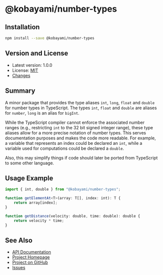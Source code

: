 # @kobayami/number-types

## Installation

```sh
npm install --save @kobayami/number-types
```

## Version and License

- Latest version: 1.0.0
- License: [MIT](https://kobayami.github.io/number-types/LICENSE.md)
- [Changes](https://kobayami.github.io/number-types/CHANGES.md)

## Summary

A minor package that provides the type aliases `int`, `long`, `float` and `double` for number types in TypeScript.
The types `int`, `float` and `double` are aliases for `number`, `long` is an alias for `bigInt`.

While the TypeScript compiler cannot enforce the associated number ranges (e.g., restricting `int` to the 32 bit signed integer range),
these type aliases allow for a more precise notation of number types.
This serves documentation purposes and makes the code more readable.
For example, a variable that represents an index could be declared an `int`, 
while a variable used for computations could be declared a `double`.

Also, this may simplify things if code should later be ported from TypeScript to some other language.

## Usage Example

```ts
import { int, double } from "@kobayami/number-types";

function getElementAt<T>(array: T[], index: int): T {
    return array[index];
}

function getDistance(velocity: double, time: double): double {
    return velocity * time;
}
```

## See Also

- [API Documentation](https://kobayami.github.io/number-types/docs/modules.html)
- [Project Homepage](https://kobayami.github.io/number-types)
- [Project on GitHub](https://github.com/kobayami/number-types)
- [Issues](https://github.com/kobayami/number-types/issues)
